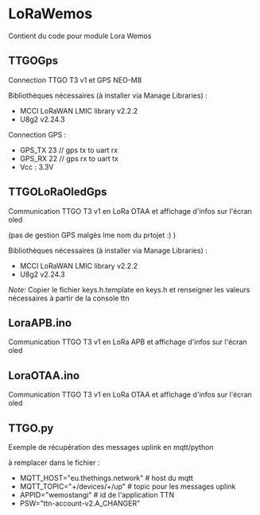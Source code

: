 # LoRaWemos
Contient du code pour module Lora Wemos

## TTGOGps
Connection TTGO T3 v1 et GPS NEO-M8

Bibliothèques nécessaires (à installer via Manage Libraries) :
* MCCI LoRaWAN LMIC library v2.2.2
* U8g2 v2.24.3

Connection GPS :
* GPS_TX 23 // gps tx to uart rx
* GPS_RX 22 // gps rx to uart tx
* Vcc : 3.3V

## TTGOLoRaOledGps
Communication TTGO T3 v1 en LoRa OTAA et affichage d'infos sur l'écran oled

(pas de gestion GPS malgès lme nom du prtojet :) )

Bibliothèques nécessaires (à installer via Manage Libraries) :
* MCCI LoRaWAN LMIC library v2.2.2
* U8g2 v2.24.3

*Note:* Copier le fichier keys.h.template en keys.h et renseigner les valeurs nécessaires à partir de la console ttn

## LoraAPB.ino
Communication TTGO T3 v1 en LoRa APB et affichage d'infos sur l'écran oled

## LoraOTAA.ino
Communication TTGO T3 v1 en LoRa OTAA et affichage d'infos sur l'écran oled

## TTGO.py
Exemple de récupération des messages uplink en mqtt/python

à remplacer dans le fichier :
* MQTT_HOST="eu.thethings.network" # host du mqtt
* MQTT_TOPIC="+/devices/+/up" # topic pour les messages uplink
* APPID="wemostangi" # id de l'application TTN
* PSW="ttn-account-v2.A_CHANGER"



